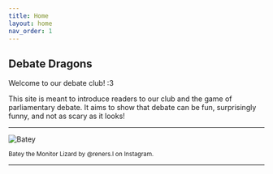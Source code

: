 ```yaml
---
title: Home
layout: home
nav_order: 1
---
```


## Debate Dragons
Welcome to our debate club! :3 

This site is meant to introduce readers to our club and the game of parliamentary debate. It aims to show that debate can be fun, surprisingly funny, and not as scary as it looks! 

----

![Batey](/debate-dragons/assets/images/batey.webp)

<small>Batey the Monitor Lizard by @reners.l on Instagram.</small>

----

[Just the Docs]: https://just-the-docs.github.io/just-the-docs/
[GitHub Pages]: https://docs.github.com/en/pages
[README]: https://github.com/just-the-docs/just-the-docs-template/blob/main/README.md
[Jekyll]: https://jekyllrb.com
[GitHub Pages / Actions workflow]: https://github.blog/changelog/2022-07-27-github-pages-custom-github-actions-workflows-beta/
[use this template]: https://github.com/just-the-docs/just-the-docs-template/generate
